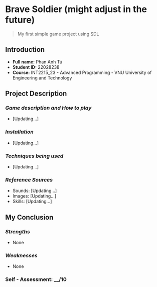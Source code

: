 # **Brave Soldier** (might adjust in the future)
> My first simple game project using SDL

## Introduction
+ **Full name:**    Phan Anh Tú
+ **Student ID:**   22028238
+ **Course:**       INT2215_23 - Advanced Programming - VNU University of Engineering and Technology


## Project Description
### ***Game description and How to play***
+ [Updating...]

### ***Installation***
+ [Updating...]

### ***Techniques being used***
+ [Updating...]

### ***Reference Sources***
+ Sounds: [Updating...]
+ Images: [Updating...]
+ Skills: [Updating...]

## My Conclusion
### ***Strengths***
+ None
### ***Weaknesses***
+ None

### Self - Assessment: __/10
